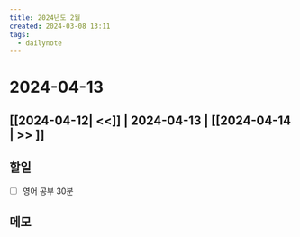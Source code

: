 ```yaml
---
title: 2024년도 2월
created: 2024-03-08 13:11
tags:
  - dailynote
---
```

# 2024-04-13
## [[2024-04-12| <<]] | 2024-04-13 | [[2024-04-14 | >> ]]

## 할일
- [ ] 영어 공부 30분


## 메모

